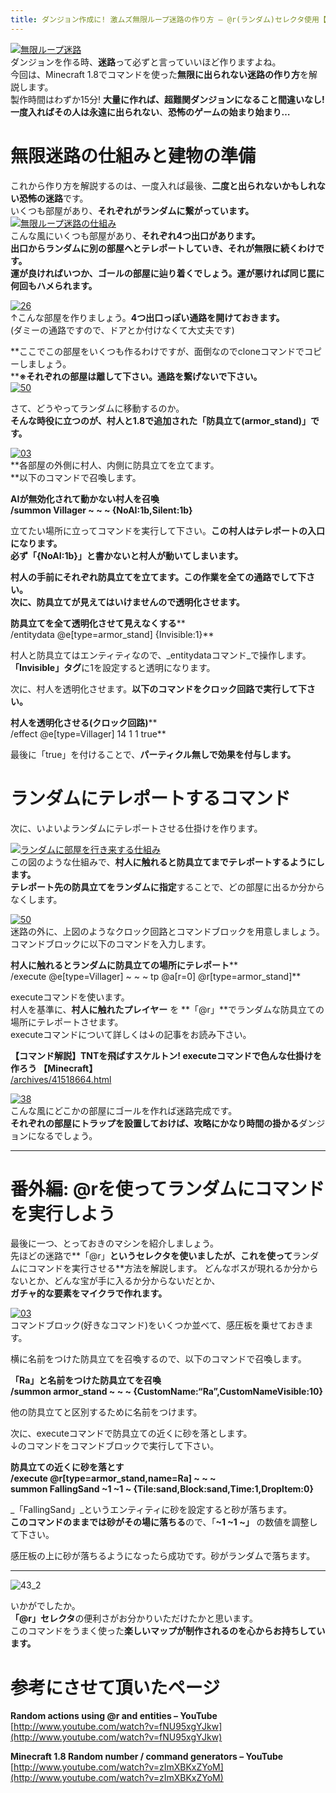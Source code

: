 ```yaml
---
title: ダンジョン作成に! 激ムズ無限ループ迷路の作り方 – @r(ランダム)セレクタ使用【コマンド解説】
---
```


[![無限ループ迷路](https://cdn-ak.f.st-hatena.com/images/fotolife/s/sasigume/20210208/20210208131704.png)](#2/0/20cdc0f0.png "無限ループ迷路")  
ダンジョンを作る時、**迷路**って必ずと言っていいほど作りますよね。  
今回は、Minecraft 1.8でコマンドを使った**無限に出られない迷路の作り方**を解説します。  
製作時間はわずか15分! **大量に作れば、超難関ダンジョンになること間違いなし!**  
**一度入ればその人は永遠に出られない**、**恐怖のゲームの始まり始まり…**

# 無限迷路の仕組みと建物の準備

これから作り方を解説するのは、一度入れば最後、**二度と出られないかもしれない恐怖の迷路**です。  
いくつも部屋があり、**それぞれがランダムに繋がっています。**  
[![無限ループ迷路の仕組み](https://cdn-ak.f.st-hatena.com/images/fotolife/s/sasigume/20210208/20210208142955.jpg)](#6/b/6b3e3d05.jpg "2014-11-13_21-34-19")  
こんな風にいくつも部屋があり、**それぞれ4つ出口があります。**  
**出口からランダムに別の部屋へとテレポートしていき、それが無限に続くわけです。**  
**運が良ければいつか、ゴールの部屋に辿り着くでしょう。運が悪ければ同じ罠に何回もハメられます。**

[![26](https://cdn-ak.f.st-hatena.com/images/fotolife/s/sasigume/20210208/20210208142202.png)](#6/3/63cf9871.png "26")  
↑こんな部屋を作りましょう。**4つ出口っぽい通路を開けておきます。**  
(ダミーの通路ですので、ドアとか付けなくて大丈夫です)

**ここでこの部屋をいくつも作るわけですが、面倒なのでcloneコマンドでコピーしましょう。  
****※それぞれの部屋は離して下さい。通路を繋げないで下さい。**  
[![50](https://cdn-ak.f.st-hatena.com/images/fotolife/s/sasigume/20210208/20210208151319.png)](#9/3/938f163a.png "50")  

さて、どうやってランダムに移動するのか。  
**そんな時役に立つのが、村人と1.8で追加された「防具立て(armor\_stand)」です。**  

[![03](https://cdn-ak.f.st-hatena.com/images/fotolife/s/sasigume/20210208/20210208145821.png)](#8/4/842adcf2.png "03")  
**各部屋の外側に村人、内側に防具立てを立てます。  
**以下のコマンドで召喚します。

**AIが無効化されて動かない村人を召喚**  
**/summon Villager ~ ~ ~ {NoAI:1b,Silent:1b}**

立てたい場所に立ってコマンドを実行して下さい。**この村人はテレポートの入口になります。  
**必ず**「{NoAI:1b}」と書かないと村人が動いてしまいます。**

**村人の手前にそれぞれ防具立てを立てます。この作業を全ての通路でして下さい。**  
**次に、防具立てが見えてはいけませんので透明化させます。**

**防具立てを全て透明化させて見えなくする****  
/entitydata @e\[type=armor\_stand\] {Invisible:1}**

村人と防具立てはエンティティなので、_entitydataコマンド_で操作します。  
**「Invisible」タグ**に1を設定すると透明になります。

次に、村人を透明化させます。**以下のコマンドをクロック回路で実行して下さい。**

**村人を透明化させる(クロック回路)****  
/effect @e\[type=Villager\] 14 1 1 true**

最後に「true」を付けることで、**パーティクル無しで効果を付与します。**  

# ランダムにテレポートするコマンド

次に、いよいよランダムにテレポートさせる仕掛けを作ります。

[![ランダムに部屋を行き来する仕組み](https://cdn-ak.f.st-hatena.com/images/fotolife/s/sasigume/20210208/20210208083556.png)](#3/4/34c793f9.png "ランダムに部屋を行き来する仕組み")  
この図のような仕組みで、**村人に触れると防具立てまでテレポートするようにします。**  
**テレポート先の防具立てをランダムに指定**することで、どの部屋に出るか分からなくします。

[![50](https://cdn-ak.f.st-hatena.com/images/fotolife/s/sasigume/20210208/20210208175538.png)](#f/3/f3d4a5d4.png "50")  
迷路の外に、上図のようなクロック回路とコマンドブロックを用意しましょう。  
コマンドブロックに以下のコマンドを入力します。

**村人に触れるとランダムに防具立ての場所にテレポート****  
/execute @e\[type=Villager\] ~ ~ ~ tp @a\[r=0\] @r\[type=armor\_stand\]**

executeコマンドを使います。  
村人を基準に、**村人に触れたプレイヤー** を **「@r」**でランダムな防具立ての場所にテレポートさせます。  
executeコマンドについて詳しくは↓の記事をお読み下さい。

**【コマンド解説】TNTを飛ばすスケルトン! executeコマンドで色んな仕掛けを作ろう 【Minecraft】**  
[/archives/41518664.html](/41518664/)

[![38](https://cdn-ak.f.st-hatena.com/images/fotolife/s/sasigume/20210208/20210208131709.png)](#2/0/20fd4b7d.png "38")  
こんな風にどこかの部屋にゴールを作れば迷路完成です。  
**それぞれの部屋にトラップを設置しておけば、攻略にかなり時間の掛かる**ダンジョンになるでしょう。

---

# 番外編: @rを使ってランダムにコマンドを実行しよう

最後に一つ、とっておきのマシンを紹介しましょう。  
先ほどの迷路で**「@r」**というセレクタを使いましたが、これを使って**ランダムにコマンドを実行させる**方法を解説します。 どんなボスが現れるか分からないとか、どんな宝が手に入るか分からないだとか、  
**ガチャ的な要素をマイクラで作れます。**

[![03](https://cdn-ak.f.st-hatena.com/images/fotolife/s/sasigume/20210208/20210208174946.png)](#e/e/ee1bfa32.png "03")  
コマンドブロック(好きなコマンド)をいくつか並べて、感圧板を乗せておきます。

横に名前をつけた防具立てを召喚するので、以下のコマンドで召喚します。

**「Ra」と名前をつけた防具立てを召喚  
/summon armor\_stand ~ ~ ~ {CustomName:“Ra”,CustomNameVisible:10}**

他の防具立てと区別するために名前をつけます。

次に、executeコマンドで防具立ての近くに砂を落とします。  
↓のコマンドをコマンドブロックで実行して下さい。

**防具立ての近くに砂を落とす  
/execute @r\[type=armor\_stand,name=Ra\] ~ ~ ~  
summon FallingSand ~1 ~1 ~ {Tile:sand,Block:sand,Time:1,DropItem:0}**

_「FallingSand」_というエンティティに砂を設定すると砂が落ちます。  
**このコマンドのままでは砂がその場に落ちる**ので、「**~1 ~1 ~」** の数値を調整して下さい。

感圧板の上に砂が落ちるようになったら成功です。砂がランダムで落ちます。

---

![43_2](https://cdn-ak.f.st-hatena.com/images/fotolife/s/sasigume/20210208/20210208154946.png)

いかがでしたか。  
**「@r」セレクタ**の便利さがお分かりいただけたかと思います。  
このコマンドをうまく使った**楽しいマップが制作されるのを心からお持ちしています。**  

# 参考にさせて頂いたページ

**Random actions using @r and entities – YouTube**  
[http://www.youtube.com/watch?v=fNU95xgYJkw](http://www.youtube.com/watch?v=fNU95xgYJkw)

**Minecraft 1.8 Random number / command generators – YouTube**  
[http://www.youtube.com/watch?v=zImXBKxZYoM](http://www.youtube.com/watch?v=zImXBKxZYoM)
